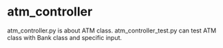 # atm_controller
atm_controller.py is about ATM class.
atm_controller_test.py can test ATM class with Bank class and specific input.
